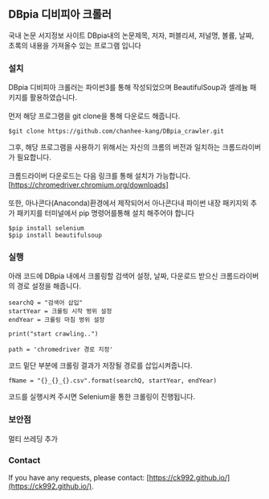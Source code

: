 ## DBpia 디비피아 크롤러
국내 논문 서지정보 사이트 DBpia내의 논문제목, 저자, 퍼블리셔, 저널명, 볼륨, 날짜, 초록의 내용을 가져올수 있는 프로그램 입니다
### 설치
DBpia 디비피아 크롤러는 파이썬3를 통해 작성되었으며 BeautifulSoup과 셀레늄 패키지를 활용하였습니다.<br><br>
먼저 해당 프로그램을 git clone을 통해 다운로드 해줍니다.
```
$git clone https://github.com/chanhee-kang/DBpia_crawler.git
```
그후, 해당 프로그램을 사용하기 위해서는 자신의 크롬의 버전과 일치하는 크롬드라이버가 필요합니다.<br><br>
크롬드라이버 다운로드는 다음 링크를 통해 설치가 가능합니다. [https://chromedriver.chromium.org/downloads] <br><br>
또한, 아나콘다(Anaconda)환경에서 제작되어서 아나콘다내 파이썬 내장 패키지외 추가 패키지를 터미널에서 pip 명령어를통해 설치 해주어야 합니다
```
$pip install selenium
$pip install beautifulsoup
```

### 실행
아래 코드에 DBpia 내에서 크롤링할 검색어 설정, 날짜, 다운로드 받으신 크롬드라이버의 경로 설정을 해줍니다.
```
searchQ = "검색어 삽입"
startYear = 크롤링 시작 벙위 설정
endYear = 크롤링 마침 벙위 설정

print("start crawling..")

path = 'chromedriver 경로 지정'
```
코드 밑단 부분에 크롤링 결과가 저장될 경로를 삽입시켜줍니다.
```
fName = "{}_{}_{}.csv".format(searchQ, startYear, endYear)
```
코드를 실행시켜 주시면 Selenium을 통한 크롤링이 진행됩니다.

### 보안점
멀티 쓰레딩 추가

### Contact
If you have any requests, please contact: [https://ck992.github.io/](https://ck992.github.io/).

